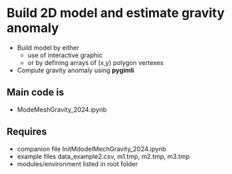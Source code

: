 # Build 2D model and estimate gravity anomaly
- Build model by either 
  - use of interactive graphic
  - or by defining arrays of (x,y) polygon vertexes
- Compute gravity anomaly using **pygimli** 
## Main code is
  - ModeMeshGravity_2024.ipynb
## Requires
- companion file InitMdodelMechGravity_2024.ipynb
- example files data_example2.csv, m1.tmp, m2.tmp, m3.tmp
- modules/environment listed in root folder 

